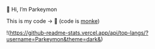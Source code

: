 👋 Hi, I’m Parkeymon

This is my code -> 🐒
(code is [monke](https://www.youtube.com/watch?v=bxqLsrlakK8))

!(https://github-readme-stats.vercel.app/api/top-langs/?username=Parkeymon&theme=dark&)
